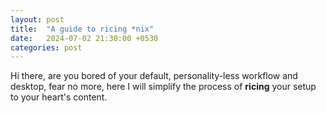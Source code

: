 ```yaml
---
layout: post
title:  "A guide to ricing *nix"
date:   2024-07-02 21:30:00 +0530
categories: post
---
```

Hi there, are you bored of your default, personality-less workflow and desktop, fear no more, here I will simplify the process of **ricing** your setup to your heart's content.
